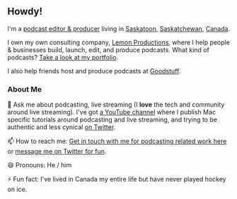 ## Howdy!

I'm a [podcast editor & producer](https://www.lemonproductions.ca/) living in [Saskatoon](https://en.wikipedia.org/wiki/Saskatoon), [Saskatchewan](https://en.wikipedia.org/wiki/Saskatchewan), [Canada](https://en.wikipedia.org/wiki/Saskatchewan).

I own my own consulting company, [Lemon Productions](https://www.lemonproductions.ca/), where I help people & businesses build, launch, edit, and produce podcasts. What kind of podcasts? [Take a look at my portfolio](https://www.lemonproductions.ca/portfolio/).

I also help friends host and produce podcasts at [Goodstuff](https://goodstuff.network/).

### About Me

💬 Ask me about podcasting, live streaming (I **love** the tech and community around live streaming). I've got [a YouTube channel](https://youtube.com/c/lemonproductionsca) where I publish Mac specific tutorials around podcasting and live streaming, and trying to be authentic and less cynical [on Twitter](https://twitter.com/ichris).

📫 How to reach me: [Get in touch with me for podcasting related work here](https://www.lemonproductions.ca/contact/) or [message me on Twitter for fun](https://twitter.com/ichris).

😄 Pronouns: He / him

⚡ Fun fact: I've lived in Canada my entire life but have never played hockey on ice.
